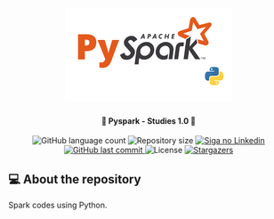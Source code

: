 <h1 align="center">
    <img alt="Pyspark - Studies" title="#pyspark_studies" src="./assets/banner_pyspark.png" />
</h1>

<h4 align="center"> 
	🚧 Pyspark - Studies 1.0 🚀
</h4>

<p align="center">
  <img alt="GitHub language count" src="https://img.shields.io/github/languages/count/emersonrafaels/pyspark?color=%2304D361">

  <img alt="Repository size" src="https://img.shields.io/github/repo-size/emersonrafaels/pyspark">

  	
  <a href="https://www.linkedin.com/in/emerson-rafael/">
    <img alt="Siga no Linkedin" src="https://img.shields.io/badge/LinkedIn-0077B5?style=for-the-badge&logo=linkedin&logoColor=white">
  </a>
	
  
  <a href="https://github.com/emersonrafaels/pyspark/commits/main">
    <img alt="GitHub last commit" src="https://img.shields.io/github/last-commit/emersonrafaels/pyspark">
  </a>

  <img alt="License" src="https://img.shields.io/badge/license-MIT-brightgreen">
   <a href="https://github.com/emersonrafaels/pyspark/stargazers">
    <img alt="Stargazers" src="https://img.shields.io/github/stars/emersonrafaels/pyspark?style=social">
  </a>
</p>

## 💻 About the repository

Spark codes using Python.
